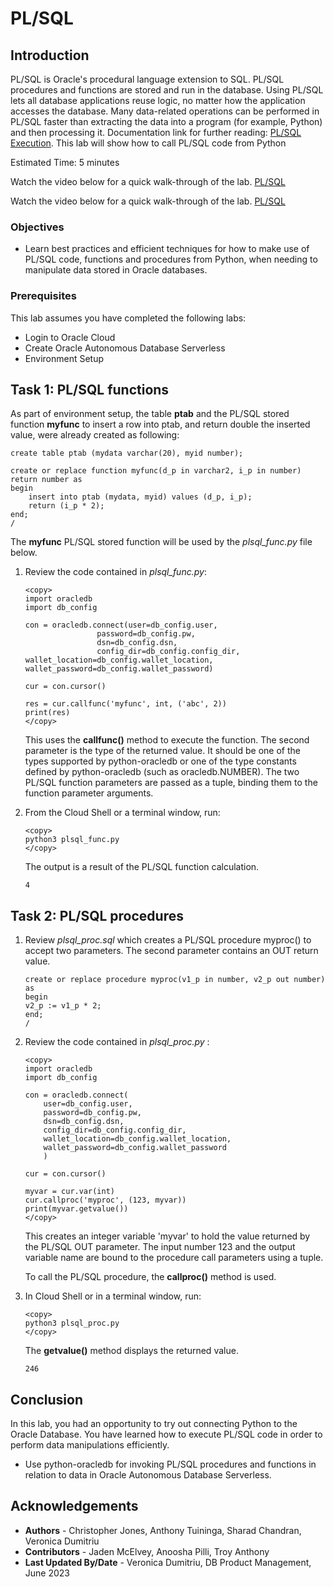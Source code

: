 # PL/SQL

## Introduction

PL/SQL is Oracle's procedural language extension to SQL. PL/SQL procedures and functions are stored and run in the database. Using PL/SQL lets all database applications reuse logic, no matter how the application accesses the database. Many data-related operations can be performed in PL/SQL faster than extracting the data into a program (for example, Python) and then processing it. Documentation link for further reading: [PL/SQL Execution](https://python-oracledb.readthedocs.io/en/latest/user_guide/plsql_execution.html).
This lab will show how to call PL/SQL code from Python

Estimated Time: 5 minutes

Watch the video below for a quick walk-through of the lab.
[PL/SQL](videohub:1_5815o1t4)

Watch the video below for a quick walk-through of the lab.
[PL/SQL](videohub:1_5815o1t4)

### Objectives

*  Learn best practices and efficient techniques for how to make use of PL/SQL code, functions and procedures from Python, when needing to manipulate data stored in Oracle databases.

### Prerequisites

This lab assumes you have completed the following labs:
* Login to Oracle Cloud
* Create Oracle Autonomous Database Serverless
* Environment Setup

## Task 1: PL/SQL functions

As part of environment setup, the table **ptab** and the PL/SQL stored function **myfunc** to insert a row into ptab, and return double the inserted value, were already created as following:

````
create table ptab (mydata varchar(20), myid number);

create or replace function myfunc(d_p in varchar2, i_p in number) return number as
begin
    insert into ptab (mydata, myid) values (d_p, i_p);
    return (i_p * 2);
end;
/
````
    
The **myfunc** PL/SQL stored function will be used by the *plsql_func.py* file below.

1. Review the code contained in *plsql\_func.py*:

    ````
    <copy>
    import oracledb
    import db_config

    con = oracledb.connect(user=db_config.user,
                    password=db_config.pw, 
                    dsn=db_config.dsn,
                    config_dir=db_config.config_dir, wallet_location=db_config.wallet_location, wallet_password=db_config.wallet_password)

    cur = con.cursor()

    res = cur.callfunc('myfunc', int, ('abc', 2))
    print(res)
    </copy>
    ````

    This uses the **callfunc()** method to execute the function. The second parameter is the type of the returned value. It should be one of the types supported by python-oracledb or one of the type constants defined by python-oracledb (such as oracledb.NUMBER). The two PL/SQL function parameters are passed as a tuple, binding them to the function parameter arguments.

2. From the Cloud Shell or a terminal window, run:

    ````
    <copy>
    python3 plsql_func.py
    </copy>
    ````

    The output is a result of the PL/SQL function calculation.

    ````
    4
    ````

## Task 2: PL/SQL procedures

1. Review *plsql\_proc.sql* which creates a PL/SQL procedure myproc() to accept two parameters. The second parameter contains an OUT return value.

    ````
    create or replace procedure myproc(v1_p in number, v2_p out number) as
    begin
    v2_p := v1_p * 2;
    end;
    /
    ````

2. Review the code contained in *plsql\_proc.py* :

    ````
    <copy>
    import oracledb
    import db_config

    con = oracledb.connect(
        user=db_config.user,
        password=db_config.pw, 
        dsn=db_config.dsn,
        config_dir=db_config.config_dir, 
        wallet_location=db_config.wallet_location, 
        wallet_password=db_config.wallet_password
        )
    
    cur = con.cursor()

    myvar = cur.var(int)
    cur.callproc('myproc', (123, myvar))
    print(myvar.getvalue())
    </copy>
    ````

    This creates an integer variable 'myvar' to hold the value returned by the PL/SQL OUT parameter. The input number 123 and the output variable name are bound to the procedure call parameters using a tuple.

    To call the PL/SQL procedure, the **callproc()** method is used.

3. In Cloud Shell or in a terminal window, run:

    ````
    <copy>
    python3 plsql_proc.py
    </copy>
    ````

    The **getvalue()** method displays the returned value.

    ````
    246
    ````

## Conclusion

In this lab, you had an opportunity to try out connecting Python to the Oracle Database.
You have learned how to execute PL/SQL code in order to perform data manipulations efficiently.
* Use python-oracledb for invoking PL/SQL procedures and functions in relation to data in Oracle Autonomous Database Serverless.

## Acknowledgements

* **Authors** - Christopher Jones, Anthony Tuininga, Sharad Chandran, Veronica Dumitriu
* **Contributors** - Jaden McElvey, Anoosha Pilli, Troy Anthony
* **Last Updated By/Date** - Veronica Dumitriu, DB Product Management, June 2023